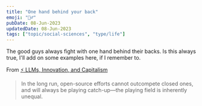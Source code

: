 ```yaml
---
title: "One hand behind your back"
emoji: "💁‍♂"
pubDate: 08-Jun-2023
updatedDate: 08-Jun-2023
tags: ["topic/social-sciences", "type/life"]
---
```


The good guys always fight with one hand behind their backs. Is this always true, I'll add on some examples here, if I remember to.

From [⚡️ LLMs, Innovation, and Capitalism](https://substack.com/redirect/2c2700d2-d87c-4190-aca3-f67e87674959?j=eyJ1IjoicDc0M24ifQ.H07xGMFgZBHUIOvY66JpxBmHDusM40I9WUdHZpvaZ50)
>In the long run, open-source efforts cannot outcompete closed ones, and will always be playing catch-up—the playing field is inherently unequal.


